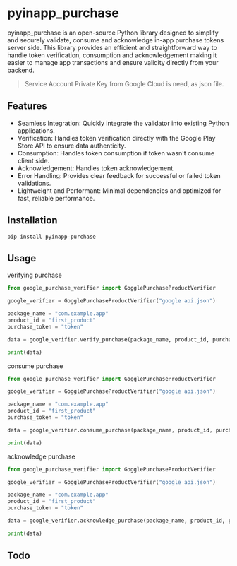 # pyinapp_purchase
pyinapp_purchase is an open-source Python library designed to simplify and securely validate, consume and acknowledge in-app purchase tokens server side. This library provides an efficient and straightforward way to handle token verification, consumption and acknowledgement making it easier to manage app transactions and ensure validity directly from your backend. 
> Service Account Private Key from Google Cloud is need, as json file.

## Features
- Seamless Integration: Quickly integrate the validator into existing Python applications.
- Verification: Handles token verification directly with the Google Play Store API to ensure data authenticity.
- Consumption: Handles token consumption if token wasn't consume client side.
- Acknowledgement: Handles token acknowledgement.
- Error Handling: Provides clear feedback for successful or failed token validations.
- Lightweight and Performant: Minimal dependencies and optimized for fast, reliable performance.

## Installation
~~~
pip install pyinapp-purchase
~~~

## Usage
verifying purchase
```python
from google_purchase_verifier import GogglePurchaseProductVerifier

google_verifier = GogglePurchaseProductVerifier("google api.json")

package_name = "com.example.app"
product_id = "first_product"
purchase_token = "token"

data = google_verifier.verify_purchase(package_name, product_id, purchase_token)

print(data)
```
consume purchase
```python
from google_purchase_verifier import GogglePurchaseProductVerifier

google_verifier = GogglePurchaseProductVerifier("google api.json")

package_name = "com.example.app"
product_id = "first_product"
purchase_token = "token"

data = google_verifier.consume_purchase(package_name, product_id, purchase_token)

print(data)
```
acknowledge purchase
```python
from google_purchase_verifier import GogglePurchaseProductVerifier

google_verifier = GogglePurchaseProductVerifier("google api.json")

package_name = "com.example.app"
product_id = "first_product"
purchase_token = "token"

data = google_verifier.acknowledge_purchase(package_name, product_id, purchase_token)

print(data)
```
## Todo